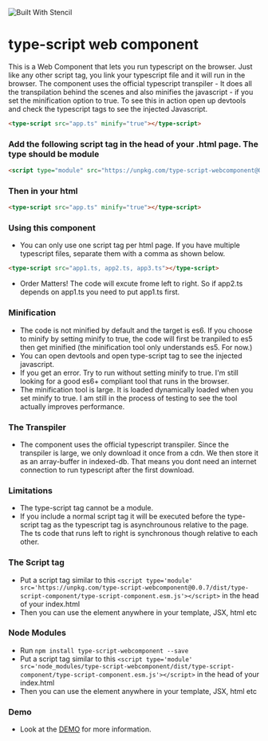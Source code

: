 ![Built With Stencil](https://img.shields.io/badge/-Built%20With%20Stencil-16161d.svg?logo=data%3Aimage%2Fsvg%2Bxml%3Bbase64%2CPD94bWwgdmVyc2lvbj0iMS4wIiBlbmNvZGluZz0idXRmLTgiPz4KPCEtLSBHZW5lcmF0b3I6IEFkb2JlIElsbHVzdHJhdG9yIDE5LjIuMSwgU1ZHIEV4cG9ydCBQbHVnLUluIC4gU1ZHIFZlcnNpb246IDYuMDAgQnVpbGQgMCkgIC0tPgo8c3ZnIHZlcnNpb249IjEuMSIgaWQ9IkxheWVyXzEiIHhtbG5zPSJodHRwOi8vd3d3LnczLm9yZy8yMDAwL3N2ZyIgeG1sbnM6eGxpbms9Imh0dHA6Ly93d3cudzMub3JnLzE5OTkveGxpbmsiIHg9IjBweCIgeT0iMHB4IgoJIHZpZXdCb3g9IjAgMCA1MTIgNTEyIiBzdHlsZT0iZW5hYmxlLWJhY2tncm91bmQ6bmV3IDAgMCA1MTIgNTEyOyIgeG1sOnNwYWNlPSJwcmVzZXJ2ZSI%2BCjxzdHlsZSB0eXBlPSJ0ZXh0L2NzcyI%2BCgkuc3Qwe2ZpbGw6I0ZGRkZGRjt9Cjwvc3R5bGU%2BCjxwYXRoIGNsYXNzPSJzdDAiIGQ9Ik00MjQuNywzNzMuOWMwLDM3LjYtNTUuMSw2OC42LTkyLjcsNjguNkgxODAuNGMtMzcuOSwwLTkyLjctMzAuNy05Mi43LTY4LjZ2LTMuNmgzMzYuOVYzNzMuOXoiLz4KPHBhdGggY2xhc3M9InN0MCIgZD0iTTQyNC43LDI5Mi4xSDE4MC40Yy0zNy42LDAtOTIuNy0zMS05Mi43LTY4LjZ2LTMuNkgzMzJjMzcuNiwwLDkyLjcsMzEsOTIuNyw2OC42VjI5Mi4xeiIvPgo8cGF0aCBjbGFzcz0ic3QwIiBkPSJNNDI0LjcsMTQxLjdIODcuN3YtMy42YzAtMzcuNiw1NC44LTY4LjYsOTIuNy02OC42SDMzMmMzNy45LDAsOTIuNywzMC43LDkyLjcsNjguNlYxNDEuN3oiLz4KPC9zdmc%2BCg%3D%3D&colorA=16161d&style=flat-square)

# type-script web component

This is a Web Component that lets you run typescript on the browser.
Just like any other script tag, you link your typescript file and it will run in the browser. The component uses the official typescript transpiler - It does all the transpilation behind the scenes and also minifies the javascript - if you set the minification option to true. To see this in action open up devtools and check the typescript tags to see the injected Javascript.

```html
<type-script src="app.ts" minify="true"></type-script>
```

### Add the following script tag in the head of your .html page. The type should be module

```html
<script type="module" src="https://unpkg.com/type-script-webcomponent@0.0.7/dist/type-script-component/type-script-component.esm.js"></script>
```

### Then in your html

```html
<type-script src="app.ts" minify="true"></type-script>
```

### Using this component

- You can only use one script tag per html page. If you have multiple typescript files, separate them with a comma as shown below.

```html
<type-script src="app1.ts, app2.ts, app3.ts"></type-script>
```

- Order Matters! The code will excute frome left to right. So if app2.ts depends on app1.ts you need
  to put app1.ts first.

### Minification

- The code is not minified by default and the target is es6. If you choose to minify by setting minify to true, the code will first be tranpiled to es5 then get minified (the minification tool only understands es5. For now.)
- You can open devtools and open type-script tag to see the injected javascript.
- If you get an error. Try to run without setting minify to true. I'm still looking for a good es6+ compliant tool that runs in the browser.
- The minification tool is large. It is loaded dynamically loaded when you set minify to true. I am still in the process of testing to see the tool actually improves performance.

### The Transpiler

- The component uses the official typescript transpiler. Since the transpiler is large, we only download it once from a cdn. We then
  store it as an array-buffer in indexed-db. That means you dont need an internet connection to run typescript after the first download.

### Limitations

- The type-script tag cannot be a module.
- If you include a normal script tag it will be executed before the type-script tag as the typescript tag is asynchrounous relative to the page. The ts code that runs left to right is synchronous though relative to each other.

### The Script tag

- Put a script tag similar to this `<script type='module' src='https://unpkg.com/type-script-webcomponent@0.0.7/dist/type-script-component/type-script-component.esm.js'></script>` in the head of your index.html
- Then you can use the element anywhere in your template, JSX, html etc

### Node Modules

- Run `npm install type-script-webcomponent --save`
- Put a script tag similar to this `<script type='module' src='node_modules/type-script-webcomponent/dist/type-script-component/type-script-component.esm.js'></script>` in the head of your index.html
- Then you can use the element anywhere in your template, JSX, html etc

### Demo

- Look at the [DEMO](https://github.com/Niklus/typescript-demo.git) for more information.
